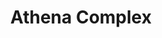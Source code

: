 --- 
title: "Athena Complex"
publishdate: "2018-12-28T16:48:46+02:00"
src: "https://365manga.net/manga/athena-complex"
image: "https://data.365manga.net/images/thumbnails/32680-athena-complex.jpg"
description: " Athena Complex manga summary: Athena, goddess of wisdom, goes back to school to seek revenge!"
---